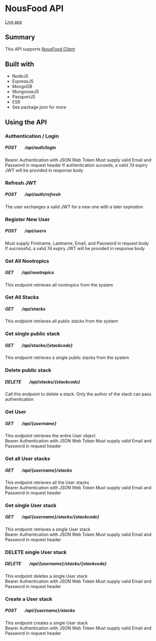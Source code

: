# NousFood API
[Live app](https://nousfood-api.herokuapp.com/api/)

## Summary
This API supports [NousFood Client](https://github.com/Quanda/nousfood-client)

## Built with
* NodeJS
* ExpressJS
* MongoDB
* MongooseJS
* PassportJS
* ES6
* See package.json for more

## Using the API

### Authentication / Login
##### POST &nbsp;&nbsp;&nbsp;&nbsp;&nbsp;&nbsp; /api/auth/login
Bearer Authentication with JSON Web Token
Must supply valid Email and Password in request header
If authentication suceeds, a valid 7d expiry JWT will be provided in response body

### Refresh JWT
##### POST &nbsp;&nbsp;&nbsp;&nbsp;&nbsp;&nbsp; /api/auth/refresh <br>
The user exchanges a valid JWT for a new one with a later expiration

### Register New User
##### POST &nbsp;&nbsp;&nbsp;&nbsp;&nbsp;&nbsp; /api/users <br>
Must supply Firstname, Lastname, Email, and Password in request body <br>
If successful, a valid 7d expiry JWT will be provided in response body <br>

### Get All Nootropics
##### GET &nbsp;&nbsp;&nbsp;&nbsp;&nbsp;&nbsp; /api/nootropics <br>
This endpoint retrieves all nootropics from the system <br>

### Get All Stacks
##### GET &nbsp;&nbsp;&nbsp;&nbsp;&nbsp;&nbsp; /api/stacks <br>
This endpoint retrieves all public stacks from the system <br>

### Get single public stack
##### GET &nbsp;&nbsp;&nbsp;&nbsp;&nbsp;&nbsp; /api/stacks/{stackcode} <br>
This endpoint retrieves a single public stacks from the system <br>

### Delete public stack
##### DELETE &nbsp;&nbsp;&nbsp;&nbsp;&nbsp;&nbsp; /api/stacks/{stackcode} <br>
Call this endpoint to delete a stack. Only the author of the stack can pass authentication <br>

### Get User 
##### GET &nbsp;&nbsp;&nbsp;&nbsp;&nbsp;&nbsp; /api/{username} <br>
This endpoint retrieves the entire User object <br>
Bearer Authentication with JSON Web Token
Must supply valid Email and Password in request header

### Get all User stacks
##### GET &nbsp;&nbsp;&nbsp;&nbsp;&nbsp;&nbsp; /api/{username}/stacks <br>
This endpoint retrieves all the User stacks <br>
Bearer Authentication with JSON Web Token
Must supply valid Email and Password in request header

### Get single User stack
##### GET &nbsp;&nbsp;&nbsp;&nbsp;&nbsp;&nbsp; /api/{username}/stacks/{stackcode} <br>
This endpoint retrieves a single User stack <br>
Bearer Authentication with JSON Web Token
Must supply valid Email and Password in request header

### DELETE single User stack
##### DELETE &nbsp;&nbsp;&nbsp;&nbsp;&nbsp;&nbsp; /api/{username}/stacks/{stackcode} <br>
This endpoint deletes a single User stack <br>
Bearer Authentication with JSON Web Token
Must supply valid Email and Password in request header

### Create a User stack
##### POST &nbsp;&nbsp;&nbsp;&nbsp;&nbsp;&nbsp; /api/{username}/stacks <br>
This endpoint creates a single User stack <br>
Bearer Authentication with JSON Web Token
Must supply valid Email and Password in request header
